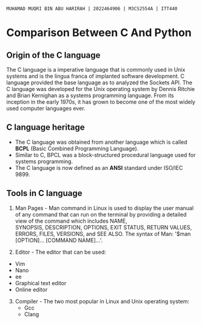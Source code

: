 `MUHAMAD MUQRI BIN ABU HARIRAH | 2022464906 | M3CS2554A | ITT440`
# Comparison Between C And Python

## Origin of the C language
The C language is a imperative language that is commonly used in Unix systems and is the lingua franca of implanted software development. C language provided the base language as to analyzed the Sockets API. The C language was developed for the Unix operating system by Dennis Ritchie and Brian Kernighan as a systems programming language. From its inception in the early 1970s, it has grown to become one of the most widely used computer languages ever.


## C language heritage
* The C language was obtained from another language which is called **BCPL** (Basic Combined 
  Programming Language).
* Similar to C, BPCL was a block-structured procedural language used for systems programming.
* The C language is now defined as an **ANSI** standard under ISO/IEC 9899.


## Tools in C language
1) Man Pages - Man command in Linux is used to display the user manual of any command that can 
   run  on the terminal by providing a detailed view of the command which includes NAME,     
   SYNOPSIS, DESCRIPTION, OPTIONS, EXIT STATUS, RETURN VALUES, ERRORS, FILES, VERSIONS, and SEE 
   ALSO. The syntax of Man: '$man [OPTION]... [COMMAND NAME]...'.

2) Editor - The editor that can be used:
  * Vim
  * Nano
  * ee
  * Graphical text editor
  * Online editor

3) Compiler - The two most popular in Linux and Unix operating system:
   * Gcc
   * Clang
